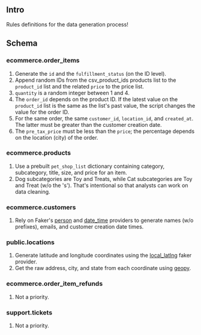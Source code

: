 ## Intro

Rules definitions for the data generation process!

## Schema

### ecommerce.order_items

1. Generate the `id` and the `fulfillment_status` (on the ID level).
2. Append random IDs from the csv_product_ids products list to the `product_id` list and the related `price` to the price list.
3. `quantity` is a random integer between 1 and 4.
4. The `order_id` depends on the product ID. If the latest value on the `product_id` list is the same as the list's past value, the script changes the value for the order ID.
5. For the same order, the same `customer_id`, `location_id`, and `created_at`. The latter must be greater than the customer creation date.
7. The `pre_tax_price` must be less than the `price`; the percentage depends on the location (city) of the order.

### ecommerce.products

1. Use a prebuilt `pet_shop_list` dictionary containing category, subcategory, title, size, and price for an item.
2. Dog subcategories are Toy and Treats, while Cat subcategories are Toy and Treat (w/o the 's'). That's intentional so that analysts can work on data cleaning.

### ecommerce.customers

1. Rely on Faker's [person](https://faker.readthedocs.io/en/master/providers/faker.providers.person.html) and [date_time](https://faker.readthedocs.io/en/master/providers/faker.providers.date_time.html#faker.providers.date_time.Provider.date_time_between) providers to generate names (w/o prefixes), emails, and customer creation date times.

### public.locations

1. Generate latitude and longitude coordinates using the [local_latlng](http://fake.local_latlng) faker provider.
2. Get the raw address, city, and state from each coordinate using [geopy](https://pypi.org/project/geopy/).

### ecommerce.order_item_refunds

1. Not a priority.

### support.tickets

1. Not a priority.